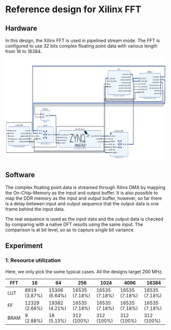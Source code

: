 # Reference design for Xilinx FFT

## Hardware

In this design, the Xilinx FFT is used in pipelined stream mode. The FFT is configured to use 32 bits complex floating point data with various length from 16 to 16384. 

<img src="https://github.com/wincle626/ZCU106_FFT_REF_DESIGN/blob/main/figures/fft_blockdiagram.png" alt="fftblockdiagram"
	title="FFT block diagram" width="960" height="320" />

## Software

The complex floating point data is streamed through Xilinx DMA by mapping the On-Chip-Memory as the input and output buffer. It is also possible to map the DDR memory as the input and output buffer, however, so far there is a delay between input and output sequence that the output data is one frame behind the input data. 

The real sequence is used as the input data and the output data is checked by comparing with a native DFT results using the same input. The comparison is at bit level, so as to capture single bit variance. 

## Experiment

### 1. Resource utilization 

Here, we only pick the some typical cases. All the designs target 200 MHz. 

| FFT  |       16      |      64       |      256      |     1024      |      4096     |     16384     |
| ---- | ------------- | ------------- | ------------- | ------------- | ------------- | ------------- |
| LUT  |  8919 (3.87%) | 15306 (6.64%) | 16535 (7.18%) | 16535 (7.18%) | 16535 (7.18%) | 16535 (7.18%) |
| FF   | 12329 (2.68%) | 19382 (4.21%) | 16535 (7.18%) | 16535 (7.18%) | 16535 (7.18%) | 16535 (7.18%) |
| BRAM |     9 (2.88%) |    16 (5.13%) |   312 (100%)  |   312 (100%)  |   312 (100%)  |   312 (100%)  |
